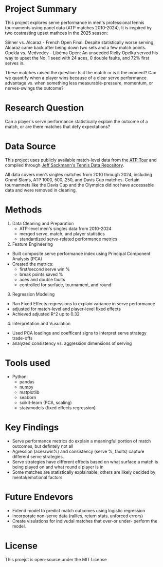 # Project Summary

This project explores serve performance in men's professional tennis tournaments using panel data (ATP matches 2010-2024). It is inspired by two costrasting upset mathces in the 2025 season: 

Sinner vs. Alcaraz - French Open Final: Despite statistically worse serving, Alcaraz came back after being down two sets and a few match points. 
Opekla vs. Medvedev - Libéma Open: An unseeded Rielly Opelka served his way to upset the No. 1 seed with 24 aces, 0 double faults, and 72% first serves in.

These matches raised the question:
Is it the match or is it the moment?
Can we quantify when a player wins because of a clear serve performance advantage vs. when something less measurable-pressure, momentum, or nerves-swings the outcome?

# Research Question

Can a player's serve performance statistically explain the outcome of a match, or are there matches that defy expectations?

# Data Source
This project uses publicly available match-level data from the [ATP Tour](https://www.atptour.com/) and compiled through [Jeff Sackmann's Tennis Data Repository](https://github.com/JeffSackmann/tennis_atp).

All data covers men’s singles matches from 2010 through 2024, including Grand Slams, ATP 1000, 500, 250, and Davis Cup matches. Certain tournamnets like the Davis Cup and the Olympics did not have accessable data and were removed in cleaning. 


# Methods

1. Data Cleaning and Preparation
   - ATP-level men's singles data from 2010-2024
   - merged serve, match, and player statistics
   - standardized serve-related performance metrics
2. Feature Engineering
  - Built composite serve performance index using Principal Component Analysis (PCA)
  - Created the metrics:
    - first/second serve win %
    - break points saved %
    - aces and double faults
    - controlled for surface, tournament, and round
3. Regression Modeling
  - Ran Fixed Effects regressions to explain variance in serve performance
  - adjusted for match-level and player-level fixed effects
  - Achieved adjusted R^2 up to 0.32
4. Interpretation and Vusulation
  - Used PCA loadings and coefficent signs to interpret serve strategy trade-offs
  - analyzed consistency vs. aggression dimensions of serving
    
# Tools used
- Python:
  - pandas
  - numpy
  - matplotlib
  - seaborn
  - scikit-learn (PCA, scaling)
  - statsmodels (fixed effects regression)

 # Key Findings
- Serve performance metrics do explain a meaningful portion of match outcomes, but defintely not all
- Agression (aces/win%) and consistency (serve %, faults) capture different serve strategies.
- Serve strategies have different effects based on what surface a match is being played on and what round a player is in
- Some matches are statistically explainable; others are likely decided by mental/emotional factors

# Future Endevors 
- Extend model to predict match outcomes using logistic regression
- Incorporate non-serve data (rallies, return stats, unforced errors)
- Create visulations for indivudal matches that over-or under- perform the model.

# License 
This proejct is open-source under the MIT License



